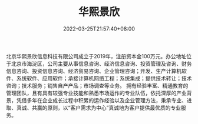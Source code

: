 ﻿---
weight: 
title: "华熙景欣"
description: "北京华熙景欣信息科技有限公司成立于2019年，注册资本金100万元。办公地址位于北京市海淀区，公司主要从事信息咨询、经济信息咨询、投资管理及咨询、财务信息咨询、投资信息咨询、经济贸易咨询、企业管理咨询；开发、生产计算机软件、系统软件、应用软件；承接计算机网络工程；系统集成；提供技术转让；技术咨询；技术服务；销售自产产品；市场调查等业务。 拥有经验丰富、精通教育的管理团队，且有具有较强专业技能和熟悉市场运作的专业队伍，依托深厚的产业背景，凭借多年在企业成长过程中积累的运作经验以及企业管理方法，秉承专业、进取、真诚、共赢的原则，以“客户需求为中心”真诚地为客户提供最优质的专业服务。"
date: 2022-03-25T21:57:40+08:00
lastmod: 2022-03-25T16:45:40+08:00
draft: false
authors: ["Metabd"]
featuredImage: "431.jpg"
link: "http://bloomage.com/"
tags: ["华熙景欣","虚拟会议"]
categories: ["navigation"]
navigation: ["虚拟会议"]
lightgallery: true
toc: true
pinned: false
recommend: false
recommend1: false
---
北京华熙景欣信息科技有限公司成立于2019年，注册资本金100万元。办公地址位于北京市海淀区，公司主要从事信息咨询、经济信息咨询、投资管理及咨询、财务信息咨询、投资信息咨询、经济贸易咨询、企业管理咨询；开发、生产计算机软件、系统软件、应用软件；承接计算机网络工程；系统集成；提供技术转让；技术咨询；技术服务；销售自产产品；市场调查等业务。 拥有经验丰富、精通教育的管理团队，且有具有较强专业技能和熟悉市场运作的专业队伍，依托深厚的产业背景，凭借多年在企业成长过程中积累的运作经验以及企业管理方法，秉承专业、进取、真诚、共赢的原则，以“客户需求为中心”真诚地为客户提供最优质的专业服务。
